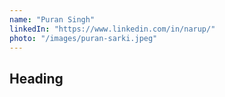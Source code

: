 ```yaml
---
name: "Puran Singh"
linkedIn: "https://www.linkedin.com/in/narup/"
photo: "/images/puran-sarki.jpeg"
---
```


## Heading
